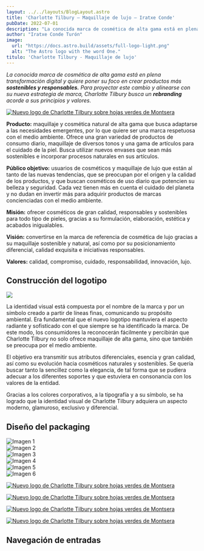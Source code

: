 ```yaml
---
layout: ../../layouts/BlogLayout.astro
title: 'Charlotte Tilbury – Maquillaje de lujo – Iratxe Conde'
pubDate: 2022-07-01
description: "La conocida marca de cosmética de alta gama está en plena transformación digital y quiere poner su foco en crear productos más **sostenibles y responsables.** Para proyectar este cambio y alinearse con su nueva estrategia de marca, Charlotte Tilbury busca un **rebranding** acorde a sus principios y valores."
author: "Iratxe Conde Turón"
image:
  url: "https://docs.astro.build/assets/full-logo-light.png"
  alt: "The Astro logo with the word One."
titulo: 'Charlotte Tilbury - Maquillaje de lujo'
---
```



<div class="centered-container">

   _La conocida marca de cosmética de alta gama está en plena transformación digital y quiere poner su foco en crear productos más **sostenibles y responsables.** Para proyectar este cambio y alinearse con su nueva estrategia de marca, Charlotte Tilbury busca un **rebranding** acorde a sus principios y valores._
   
</div>

[![Nuevo logo de Charlotte Tilbury sobre hojas verdes de Montsera](/imgs/img-77.webp "Nuevo logo de Charlotter Tilbury")]()

<div class="flex-container-start">
  <div class="flex-item">

**Producto:** maquillaje y cosmética natural de alta gama que busca adaptarse a las necesidades emergentes, por lo que quiere ser una marca respetuosa con el medio ambiente. Ofrece una gran variedad de productos de consumo diario, maquillaje de diversos tonos y una gama de artículos para el cuidado de la piel. Busca utilizar nuevos envases que sean más sostenibles e incorporar procesos naturales en sus artículos.

**Público objetivo:** usuarios de cosméticos y maquillaje de lujo que están al tanto de las nuevas tendencias, que se preocupan por el origen y la calidad de los productos, y que buscan cosméticos de uso diario que potencien su belleza y seguridad. Cada vez tienen más en cuenta el cuidado del planeta y no dudan en invertir más para adquirir productos de marcas concienciadas con el medio ambiente.

  </div>
  <div class="flex-item">

**Misión:** ofrecer cosméticos de gran calidad, responsables y sostenibles para todo tipo de pieles, gracias a su formulación, elaboración, estética y acabados inigualables.

**Visión:** convertirse en la marca de referencia de cosmética de lujo gracias a su maquillaje sostenible y natural, así como por su posicionamiento diferencial, calidad exquisita e iniciativas responsables.

**Valores:** calidad, compromiso, cuidado, responsabilidad, innovación, lujo.

  </div>
</div>



## Construcción del logotipo

<div class="flex-container">
  <div class="flex-item">
    <img src="/imgs/img-2.webp">
  </div>
  <div class="flex-item">

  La identidad visual está compuesta por el nombre de la marca y por un símbolo creado a partir de líneas finas, comunicando su propósito ambiental. Era fundamental que el nuevo logotipo mantuviera el aspecto radiante y sofisticado con el que siempre se ha identificado la marca. De este modo, los consumidores la reconocerán fácilmente y percibirán que Charlotte Tilbury no solo ofrece maquillaje de alta gama, sino que también se preocupa por el medio ambiente.

  El objetivo era transmitir sus atributos diferenciales, esencia y gran calidad, así como su evolución hacia cosméticos naturales y sostenibles. Se quería buscar tanto la sencillez como la elegancia, de tal forma que se pudiera adecuar a los diferentes soportes y que estuviera en consonancia con los valores de la entidad.

  Gracias a los colores corporativos, a la tipografía y a su símbolo, se ha logrado que la identidad visual de Charlotte Tilbury adquiera un aspecto moderno, glamuroso, exclusivo y diferencial.

  </div>
</div>



## Diseño del packaging


<div class="grid-3-container">
  <div class="grid-item">
    <img src="/imgs/img-9.webp" alt="Imagen 1">
  </div>
  <div class="grid-item">
    <img src="/imgs/img-10.webp" alt="Imagen 2">
  </div>
  <div class="grid-item">
    <img src="/imgs/img-69.webp" alt="Imagen 3">
  </div>
  <div class="grid-item">
    <img src="/imgs/img-70.webp" alt="Imagen 4">
  </div>
  <div class="grid-item">
    <img src="/imgs/img-116.webp" alt="Imagen 5">
  </div>
  <div class="grid-item">
    <img src="/imgs/img-126.webp" alt="Imagen 6">
  </div>
</div>


[![Nuevo logo de Charlotte Tilbury sobre hojas verdes de Montsera](/imgs/img-5.webp "Nuevo logo de Charlotter Tilbury")]()

[![Nuevo logo de Charlotte Tilbury sobre hojas verdes de Montsera](/imgs/img-6.webp "Nuevo logo de Charlotter Tilbury")]()

[![Nuevo logo de Charlotte Tilbury sobre hojas verdes de Montsera](/imgs/img-250.webp "Nuevo logo de Charlotter Tilbury")]()

[![Nuevo logo de Charlotte Tilbury sobre hojas verdes de Montsera](/imgs/img-22.webp "Nuevo logo de Charlotter Tilbury")]()



Navegación de entradas
----------------------